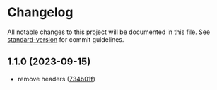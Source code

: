 # Changelog

All notable changes to this project will be documented in this file. See [standard-version](https://github.com/conventional-changelog/standard-version) for commit guidelines.

## 1.1.0 (2023-09-15)


* remove headers ([734b01f](https://github.com/mokkapps/changelog-generator-demo/commits/734b01fbedf67d6c667e4a93364872912ac5906c))
